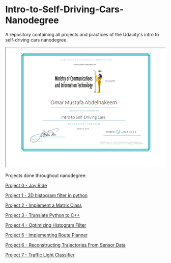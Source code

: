 # Intro-to-Self-Driving-Cars-Nanodegree
A repository containing all projects and practices of the Udacity's intro to self-driving cars nanodegree.

![Certificate of graduation](https://github.com/omarmustafa130/Intro-to-Self-Driving-Cars-Nanodegree/blob/main/Certificate.png)


Projects done throughout nanodegree:

[Project 0 - Joy Ride](https://github.com/omarmustafa130/Intro-to-Self-Driving-Cars-Nanodegree/tree/main/Projects/Project%200%20-%20Joy%20Ride)

[Project 1 - 2D histogram filter in python](https://github.com/omarmustafa130/Intro-to-Self-Driving-Cars-Nanodegree/tree/main/Projects/Project%201%20-%202D%20histogram%20filter%20in%20python)

[Project 2 - Implement a Matrix Class](https://github.com/omarmustafa130/Intro-to-Self-Driving-Cars-Nanodegree/tree/main/Projects/Project%202%20-%20Implement%20a%20Matrix%20Class)

[Project 3 - Translate Python to C++](https://github.com/omarmustafa130/Intro-to-Self-Driving-Cars-Nanodegree/tree/main/Projects/Project%203%20-%20Translate%20Python%20to%20C%2B%2B)

[Project 4 - Optimizing Histogram Filter](https://github.com/omarmustafa130/Intro-to-Self-Driving-Cars-Nanodegree/tree/main/Projects/Project%204%20-%20Optimizing%20Histogram%20Filter)

[Project 5 - Implementing Route Planner](https://github.com/omarmustafa130/Intro-to-Self-Driving-Cars-Nanodegree/tree/main/Projects/Project%205%20-%20Implementing%20Route%20Planner)

[Project 6 - Reconstructing Trajectories From Sensor Data](https://github.com/omarmustafa130/Intro-to-Self-Driving-Cars-Nanodegree/tree/main/Projects/Project%206%20-%20Reconstructing%20Trajectories%20From%20Sensor%20Data)

[Project 7 - Traffic Light Classifier](https://github.com/omarmustafa130/Intro-to-Self-Driving-Cars-Nanodegree/tree/main/Projects/Project%206%20-%20Traffic%20Light%20Classifier)
